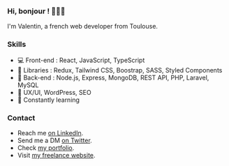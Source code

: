 ### Hi, bonjour ! 🥖🇫🇷

I'm Valentin, a french web developer from Toulouse. 

### Skills

- 💻 Front-end : React, JavaScript, TypeScript
- 💅 Libraries : Redux, Tailwind CSS, Boostrap, SASS, Styled Components
- 💽 Back-end : Node.js, Express, MongoDB, REST API, PHP, Laravel, MySQL
- 💼 UX/UI, WordPress, SEO
- 🌱 Constantly learning

### Contact

- Reach me [on LinkedIn](https://www.linkedin.com/in/valentin-grenier/).
- Send me a DM [on Twitter](https://twitter.com/valentingrn).
- Check [my portfolio](https://valentingrenier.fr).
- Visit [my freelance website](https://studio-val.fr).

<!--
**valentin-grenier/valentin-grenier** is a ✨ _special_ ✨ repository because its `README.md` (this file) appears on your GitHub profile.

Here are some ideas to get you started:

- 🔭 I’m currently working on ...
- 🌱 I’m currently learning ...
- 👯 I’m looking to collaborate on ...
- 🤔 I’m looking for help with ...
- 💬 Ask me about ...
- 📫 How to reach me: ...
- 😄 Pronouns: ...
- ⚡ Fun fact: ...
-->
